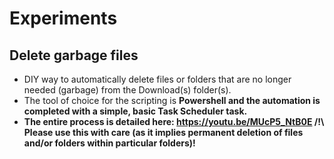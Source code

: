 # Experiments

<h2>Delete garbage files</h2>

- DIY way to automatically delete files or folders that are no longer needed (garbage) from the Download(s) folder(s).
- The tool of choice for the scripting is <b>Powershell<b> and the automation is completed with a simple, basic Task Scheduler task.
- The entire process is detailed here: https://youtu.be/MUcP5_NtB0E
/!\ Please use this with care (as it implies permanent deletion of files and/or folders within particular folders)!
